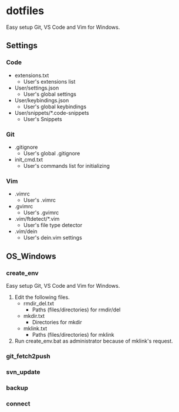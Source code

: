 # dotfiles

Easy setup Git, VS Code and Vim for Windows.

## Settings

### Code

* extensions.txt
    * User's extensions list
* User/settings.json
    * User's global settings
* User/keybindings.json
    * User's global keybindings
* User/snippets/*.code-snippets
    * User's Snippets

### Git

* .gitignore
    * User's global .gitignore
* init_cmd.txt
    * User's commands list for initializing

### Vim

* .vimrc
    * User's .vimrc
* .gvimrc
    * User's .gvimrc
* .vim/ftdetect/*.vim
    * User's file type detector
* .vim/dein
    * User's dein.vim settings

## OS_Windows

### create_env

Easy setup Git, VS Code and Vim for Windows.

1. Edit the following files.
    * rmdir_del.txt
        * Paths (files/directories) for rmdir/del
    * mkdir.txt
        * Directories for mkdir
    * mklink.txt
        * Paths (files/directories) for mklink
1. Run create_env.bat as administrator because of mklink's request.

### git_fetch2push

### svn_update

### backup

### connect
